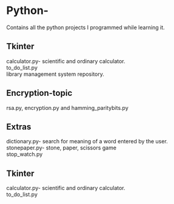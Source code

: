 # Python-
Contains all the python projects I programmed while learning it.
## Tkinter
calculator.py- scientific and ordinary calculator.\
to_do_list.py\
library management system repository.
## Encryption-topic
rsa.py, encryption.py and hamming_paritybits.py
## Extras
dictionary.py- search for meaning of a word entered by the user.\
stonepaper.py- stone, paper, scissors game\
stop_watch.py
## Tkinter
calculator.py- scientific and ordinary calculator.\
to_do_list.py
